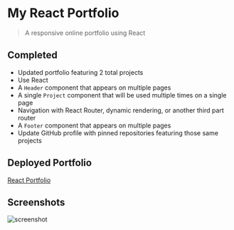 # My React Portfolio
> A responsive online portfolio using React

## Completed

* Updated portfolio featuring 2 total projects
* Use React
* A `Header` component that appears on multiple pages
* A single `Project` component that will be used multiple times on a single page 
* Navigation with React Router, dynamic rendering, or another third part router
* A `Footer` component that appears on multiple pages
* Update GitHub profile with pinned repositories featuring those same projects

## Deployed Portfolio
[React Portfolio](https://jadejhagru.github.io/my-portfolio/)

## Screenshots
![screenshot](https://user-images.githubusercontent.com/77811320/125209871-039d8e00-e26a-11eb-98f0-c4af9443f36d.jpg)